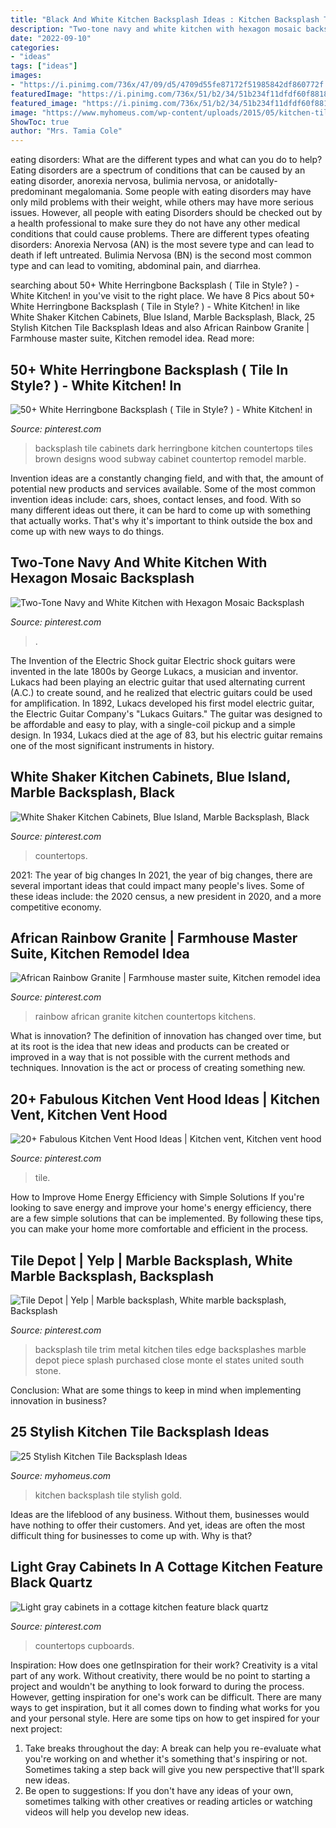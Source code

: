 ```yaml
---
title: "Black And White Kitchen Backsplash Ideas : Kitchen Backsplash Tile Stylish Gold"
description: "Two-tone navy and white kitchen with hexagon mosaic backsplash"
date: "2022-09-10"
categories:
- "ideas"
tags: ["ideas"]
images:
- "https://i.pinimg.com/736x/47/09/d5/4709d55fe87172f51985842df860772f.jpg"
featuredImage: "https://i.pinimg.com/736x/51/b2/34/51b234f11dfdf60f88189b0b371eafd3.jpg"
featured_image: "https://i.pinimg.com/736x/51/b2/34/51b234f11dfdf60f88189b0b371eafd3.jpg"
image: "https://www.myhomeus.com/wp-content/uploads/2015/05/kitchen-tile-backsplash-gold-e1429133879341.jpg"
ShowToc: true
author: "Mrs. Tamia Cole"
---
```



eating disorders: What are the different types and what can you do to help?
Eating disorders are a spectrum of conditions that can be caused by an eating disorder, anorexia nervosa, bulimia nervosa, or anidotally-predominant megalomania. Some people with eating disorders may have only mild problems with their weight, while others may have more serious issues. However, all people with eating Disorders should be checked out by a health professional to make sure they do not have any other medical conditions that could cause problems. 
There are different types ofeating disorders: Anorexia Nervosa (AN) is the most severe type and can lead to death if left untreated. Bulimia Nervosa (BN) is the second most common type and can lead to vomiting, abdominal pain, and diarrhea.

	

		
searching about 50+ White Herringbone Backsplash ( Tile in Style? ) - White Kitchen! in you've visit to the right place. We have 8 Pics about 50+ White Herringbone Backsplash ( Tile in Style? ) - White Kitchen! in like White Shaker Kitchen Cabinets, Blue Island, Marble Backsplash, Black, 25 Stylish Kitchen Tile Backsplash Ideas and also African Rainbow Granite | Farmhouse master suite, Kitchen remodel idea. Read more:
		
    
## 50+ White Herringbone Backsplash ( Tile In Style? ) - White Kitchen! In

<img loading=lazy src="https://i.pinimg.com/736x/73/4d/b6/734db61b74018e376a3e9354c2fa8174.jpg" onerror="this.onerror=null;this.src='https://tse3.mm.bing.net/th?id=OIP.bg9n6gBVYQ2w9Nn8c_0wPAHaLH&amp;pid=15.1';" alt="50+ White Herringbone Backsplash ( Tile in Style? ) - White Kitchen! in">

_Source: pinterest.com_

>backsplash tile cabinets dark herringbone kitchen countertops tiles brown designs wood subway cabinet countertop remodel marble. 

	

Invention ideas are a constantly changing field, and with that, the amount of potential new products and services available. Some of the most common invention ideas include: cars, shoes, contact lenses, and food. With so many different ideas out there, it can be hard to come up with something that actually works. That's why it's important to think outside the box and come up with new ways to do things.

    
## Two-Tone Navy And White Kitchen With Hexagon Mosaic Backsplash

<img loading=lazy src="https://i.pinimg.com/736x/bb/ba/3b/bbba3b1c09b0fff32272ef9f3f4c1959.jpg" onerror="this.onerror=null;this.src='https://tse4.mm.bing.net/th?id=OIP.AomhTGOVTbZdQPeRVsSa4AHaLG&amp;pid=15.1';" alt="Two-Tone Navy and White Kitchen with Hexagon Mosaic Backsplash">

_Source: pinterest.com_

>. 

	

The Invention of the Electric Shock guitar
Electric shock guitars were invented in the late 1800s by George Lukacs, a musician and inventor. Lukacs had been playing an electric guitar that used alternating current (A.C.) to create sound, and he realized that electric guitars could be used for amplification. In 1892, Lukacs developed his first model electric guitar, the Electric Guitar Company's "Lukacs Guitars." The guitar was designed to be affordable and easy to play, with a single-coil pickup and a simple design. In 1934, Lukacs died at the age of 83, but his electric guitar remains one of the most significant instruments in history.

    
## White Shaker Kitchen Cabinets, Blue Island, Marble Backsplash, Black

<img loading=lazy src="https://i.pinimg.com/736x/49/18/68/49186816b31d0cce41b8701eeba0dfef.jpg" onerror="this.onerror=null;this.src='https://tse1.mm.bing.net/th?id=OIP.LYQW-ZeyasBGHkyyR49u2wHaLG&amp;pid=15.1';" alt="White Shaker Kitchen Cabinets, Blue Island, Marble Backsplash, Black">

_Source: pinterest.com_

>countertops. 

	

2021: The year of big changes
In 2021, the year of big changes, there are several important ideas that could impact many people's lives. Some of these ideas include: the 2020 census, a new president in 2020, and a more competitive economy.

    
## African Rainbow Granite | Farmhouse Master Suite, Kitchen Remodel Idea

<img loading=lazy src="https://i.pinimg.com/736x/51/b2/34/51b234f11dfdf60f88189b0b371eafd3.jpg" onerror="this.onerror=null;this.src='https://tse3.mm.bing.net/th?id=OIP.3Sq00qGcDPFXSZyeRZjROQHaJ3&amp;pid=15.1';" alt="African Rainbow Granite | Farmhouse master suite, Kitchen remodel idea">

_Source: pinterest.com_

>rainbow african granite kitchen countertops kitchens. 

	

What is innovation?
The definition of innovation has changed over time, but at its root is the idea that new ideas and products can be created or improved in a way that is not possible with the current methods and techniques. Innovation is the act or process of creating something new.

    
## 20+ Fabulous Kitchen Vent Hood Ideas | Kitchen Vent, Kitchen Vent Hood

<img loading=lazy src="https://i.pinimg.com/736x/47/09/d5/4709d55fe87172f51985842df860772f.jpg" onerror="this.onerror=null;this.src='https://tse4.mm.bing.net/th?id=OIP.mqcC1uWPfLF2LY2g22gdlQHaLk&amp;pid=15.1';" alt="20+ Fabulous Kitchen Vent Hood Ideas | Kitchen vent, Kitchen vent hood">

_Source: pinterest.com_

>tile. 

	

How to Improve Home Energy Efficiency with Simple Solutions
If you're looking to save energy and improve your home's energy efficiency, there are a few simple solutions that can be implemented. By following these tips, you can make your home more comfortable and efficient in the process.

    
## Tile Depot | Yelp | Marble Backsplash, White Marble Backsplash, Backsplash

<img loading=lazy src="https://i.pinimg.com/736x/f7/36/15/f73615c970d68429abdce96b9ab5d160--photo-tiles-backsplash-tile.jpg" onerror="this.onerror=null;this.src='https://tse1.mm.bing.net/th?id=OIP.XDw2dltfxIvI4aehXEDeFgHaJ3&amp;pid=15.1';" alt="Tile Depot | Yelp | Marble backsplash, White marble backsplash, Backsplash">

_Source: pinterest.com_

>backsplash tile trim metal kitchen tiles edge backsplashes marble depot piece splash purchased close monte el states united south stone. 

	

Conclusion: What are some things to keep in mind when implementing innovation in business?
 

    
## 25 Stylish Kitchen Tile Backsplash Ideas

<img loading=lazy src="https://www.myhomeus.com/wp-content/uploads/2015/05/kitchen-tile-backsplash-gold-e1429133879341.jpg" onerror="this.onerror=null;this.src='https://tse2.mm.bing.net/th?id=OIP.UREZdgG-pkm3TWlXlZRcegHaKH&amp;pid=15.1';" alt="25 Stylish Kitchen Tile Backsplash Ideas">

_Source: myhomeus.com_

>kitchen backsplash tile stylish gold. 

	

Ideas are the lifeblood of any business. Without them, businesses would have nothing to offer their customers. And yet, ideas are often the most difficult thing for businesses to come up with. Why is that?

    
## Light Gray Cabinets In A Cottage Kitchen Feature Black Quartz

<img loading=lazy src="https://i.pinimg.com/736x/52/07/73/520773f986a74950d99d382843bae359.jpg" onerror="this.onerror=null;this.src='https://tse2.mm.bing.net/th?id=OIP.epVFreSpmaqMnL0MbuerDQHaLH&amp;pid=15.1';" alt="Light gray cabinets in a cottage kitchen feature black quartz">

_Source: pinterest.com_

>countertops cupboards. 

	

Inspiration: How does one getInspiration for their work?
Creativity is a vital part of any work. Without creativity, there would be no point to starting a project and wouldn't be anything to look forward to during the process. However, getting inspiration for one's work can be difficult. There are many ways to get inspiration, but it all comes down to finding what works for you and your personal style. Here are some tips on how to get inspired for your next project: 
1) Take breaks throughout the day: A break can help you re-evaluate what you're working on and whether it's something that's inspiring or not. Sometimes taking a step back will give you new perspective that'll spark new ideas. 
2) Be open to suggestions: If you don't have any ideas of your own, sometimes talking with other creatives or reading articles or watching videos will help you develop new ideas.

